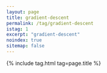 ```yaml
---
layout: page
title: gradient-descent
permalink: /tag/gradient-descent
istag: 1
excerpt: "gradient-descent"
noindex: true
sitemap: false
---
```


{% include tag.html tag=page.title %}
